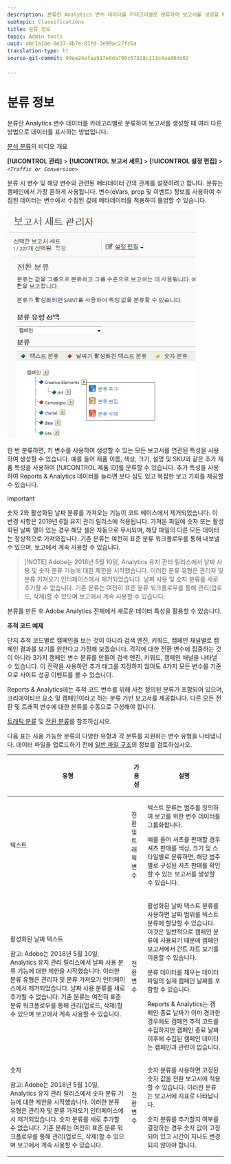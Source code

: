 ```yaml
---
description: 분류란 Analytics 변수 데이터를 카테고리별로 분류하여 보고서를 생성할 때 여러 다른 방법으로 데이터를 표시하는 방법입니다.
subtopic: Classifications
title: 분류 정보
topic: Admin tools
uuid: abc1a1be-8e37-4b7e-81fd-3e99ac27fc6a
translation-type: ht
source-git-commit: 99ee24efaa517e8da700c67818c111c4aa90dc02

---
```



# 분류 정보

분류란 Analytics 변수 데이터를 카테고리별로 분류하여 보고서를 생성할 때 여러 다른 방법으로 데이터를 표시하는 방법입니다.

[분석 분류](https://video.tv.adobe.com/v/16853/?captions=kor)의 비디오 개요

**[!UICONTROL 관리]** > **[!UICONTROL 보고서 세트]** > **[!UICONTROL 설정 편집]** > *`<Traffic or Conversion>`*

분류 시 변수 및 해당 변수와 관련된 메타데이터 간의 관계를 설정하려고 합니다. 분류는 캠페인에서 가장 흔하게 사용됩니다. 변수(eVars, prop 및 이벤트) 정보를 사용하여 수집된 데이터는 변수에서 수집된 값에 메타데이터를 적용하여 롤업할 수 있습니다.

![단계 정보](assets/sub_class_create.png)

한 번 분류하면, 키 변수를 사용하여 생성할 수 있는 모든 보고서를 연관된 특성을 사용하여 생성할 수 있습니다. 예를 들어 제품 이름, 색상, 크기, 설명 및 SKU와 같은 추가 제품 특성을 사용하여 [!UICONTROL 제품 ID]를 분류할 수 있습니다. 추가 특성을 사용하여 Reports &amp; Analytics 데이터를 늘리면 보다 심도 있고 복잡한 보고 기회를 제공할 수 있습니다.

>[!IMPORTANT]
>
>숫자 2와 활성화된 날짜 분류를 가져오는 기능이 코드 베이스에서 제거되었습니다. 이 변경 사항은 2019년 6월 유지 관리 릴리스에 적용됩니다. 가져온 파일에 숫자 또는 활성화된 날짜 열이 있는 경우 해당 셀은 자동으로 무시되며, 해당 파일의 다른 모든 데이터는 정상적으로 가져와집니다. 기존 분류는 여전히 표준 분류 워크플로우를 통해 내보낼 수 있으며, 보고에서 계속 사용할 수 있습니다.

> [!NOTE] Adobe는 2018년 5월 10일, Analytics 유지 관리 릴리스에서 날짜 사용 및 숫자 분류 기능에 대한 제한을 시작했습니다. 이러한 분류 유형은 관리자 및 분류 가져오기 인터페이스에서 제거되었습니다. 날짜 사용 및 숫자 분류를 새로 추가할 수 없습니다. 기존 분류는 여전히 표준 분류 워크플로우를 통해 관리(업로드, 삭제)할 수 있으며 보고에서 계속 사용할 수 있습니다.

분류를 만든 후 Adobe Analytics 전체에서 새로운 데이터 특성을 활용할 수 있습니다.

**추적 코드 예제**

단지 추적 코드별로 캠페인을 보는 것이 아니라 검색 엔진, 키워드, 캠페인 채널별로 캠페인 결과를 보기를 원한다고 가정해 보겠습니다. 각각에 대한 전환 변수에 집중하는 것이 아니라 3가지 캠페인 변수 분류를 만들어 검색 엔진, 키워드, 캠페인 채널을 나타낼 수 있습니다. 이 전략을 사용하면 추가 태그를 지정하지 않아도 4가지 모든 변수를 기준으로 사이트 성공 이벤트를 볼 수 있습니다.

Reports &amp; Analytics에는 추적 코드 변수를 위해 사전 정의된 분류가 포함되어 있으며, 크리에이티브 요소 및 캠페인이라고 하는 분류 기반 보고서를 제공합니다. 다른 모든 전환 및 트래픽 변수에 대한 분류를 수동으로 구성해야 합니다.

[트래픽 분류](/help/admin/admin/c-traffic-variables/traffic-classifications.md) 및 [전환 분류](https://marketing.adobe.com/resources/help/ko_KR/reference/conversion_classifications.html)를 참조하십시오.

다음 표는 사용 가능한 분류의 다양한 유형과 각 분류를 지원하는 변수 유형을 나타냅니다. 데이터 파일을 업로드하기 전에 [일반 파일 구조](/help/components/c-classifications2/c-classifications-importer/c-saint-data-files.md)의 정보를 검토하십시오.

<table id="table_279728C28D9C40EE832ACC9F211B5F17"> 
 <thead> 
  <tr> 
   <th colname="col1" class="entry"> <p>유형 </p> </th> 
   <th colname="col2" class="entry"> <p>가용성 </p> </th> 
   <th colname="col3" class="entry"> <p>설명 </p> </th> 
  </tr> 
 </thead>
 <tbody> 
  <tr> 
   <td colname="col1"> <p> <span class="wintitle"> 텍스트</span> </p> </td> 
   <td colname="col2"> <p>전환 및 트래픽 변수 </p> </td> 
   <td colname="col3"> <p>텍스트 분류는 범주를 정의하여 보고를 위한 변수 데이터를 그룹화합니다. </p> <p>예를 들어 셔츠를 판매할 경우 셔츠 판매를 색상, 크기 및 스타일별로 분류하면, 해당 범주별로 구성된 셔츠 판매를 확인할 수 있는 보고서를 생성할 수 있습니다. </p> </td> 
  </tr> 
  <tr> 
   <td colname="col1"> <p> <span class="wintitle"> 활성화된 날짜 텍스트</span> </p> <p>참고: Adobe는 2018년 5월 10일, Analytics 유지 관리 릴리스에서 날짜 사용 분류 기능에 대한 제한을 시작했습니다. 이러한 분류 유형은 관리자 및 분류 가져오기 인터페이스에서 제거되었습니다. 날짜 사용 분류를 새로 추가할 수 없습니다. 기존 분류는 여전히 표준 분류 워크플로우를 통해 관리(업로드, 삭제)할 수 있으며 보고에서 계속 사용할 수 있습니다. </p> </td> 
   <td colname="col2"> <p>전환 변수 </p> </td> 
   <td colname="col3"> <p>활성화된 날짜 텍스트 분류를 사용하면 날짜 범위를 텍스트 분류에 할당할 수 있습니다. 이것은 일반적으로 캠페인 분류에 사용되기 때문에 <span class="wintitle">캠페인</span> 보고서에서 간트 차트 보기를 이용할 수 있습니다. </p> <p>분류 데이터를 채우는 데이터 파일의 실제 캠페인 날짜를 포함할 수 있습니다. </p> <p>Reports &amp; Analytics는 캠페인 종료 날짜가 이미 경과한 경우에도 캠페인 추적 코드를 수집하지만 캠페인 종료 날짜 이후에 수집된 캠페인 데이터는 캠페인과 관련이 없습니다. </p> </td> 
  </tr> 
  <tr> 
   <td colname="col1"> <p> <span class="wintitle"> 숫자</span> <p>참고: Adobe는 2018년 5월 10일, Analytics 유지 관리 릴리스에서 숫자 분류 기능에 대한 제한을 시작했습니다. 이러한 분류 유형은 관리자 및 분류 가져오기 인터페이스에서 제거되었습니다. 숫자 분류를 새로 추가할 수 없습니다. 기존 분류는 여전히 표준 분류 워크플로우를 통해 관리(업로드, 삭제)할 수 있으며 보고에서 계속 사용할 수 있습니다. </p> </p> </td> 
   <td colname="col2"> <p>전환 변수 </p> </td> 
   <td colname="col3"> <p>숫자 분류를 사용하면 고정된 숫자 값을 <span class="wintitle">전환</span> 보고서에 적용할 수 있습니다. 이러한 분류는 보고서에 지표로 나타납니다. </p> <p><span class="wintitle">숫자</span> 분류를 추가할지 여부를 결정하는 경우 숫자 값이 고정되어 있고 시간이 지나도 변경되지 않아야 합니다. </p> </td> 
  </tr> 
 </tbody> 
</table>

